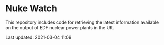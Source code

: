 # Nuke Watch

This repository includes code for retrieving the latest information available on the output of EDF nuclear power plants in the UK.

Last updated: 2021-03-04 11:09